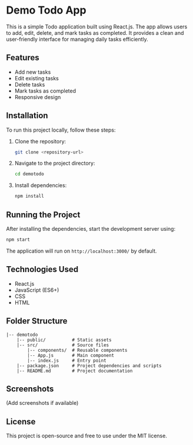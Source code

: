 # Demo Todo App

This is a simple Todo application built using React.js. The app allows users to add, edit, delete, and mark tasks as completed. It provides a clean and user-friendly interface for managing daily tasks efficiently.

## Features
- Add new tasks
- Edit existing tasks
- Delete tasks
- Mark tasks as completed
- Responsive design

## Installation
To run this project locally, follow these steps:

1. Clone the repository:
   ```sh
   git clone <repository-url>
   ```
2. Navigate to the project directory:
   ```sh
   cd demotodo
   ```
3. Install dependencies:
   ```sh
   npm install
   ```

## Running the Project
After installing the dependencies, start the development server using:
```sh
npm start
```
The application will run on `http://localhost:3000/` by default.

## Technologies Used
- React.js
- JavaScript (ES6+)
- CSS
- HTML

## Folder Structure
```
|-- demotodo
    |-- public/          # Static assets
    |-- src/             # Source files
        |-- components/  # Reusable components
        |-- App.js       # Main component
        |-- index.js     # Entry point
    |-- package.json     # Project dependencies and scripts
    |-- README.md        # Project documentation
```

## Screenshots
(Add screenshots if available)

## License
This project is open-source and free to use under the MIT license.

